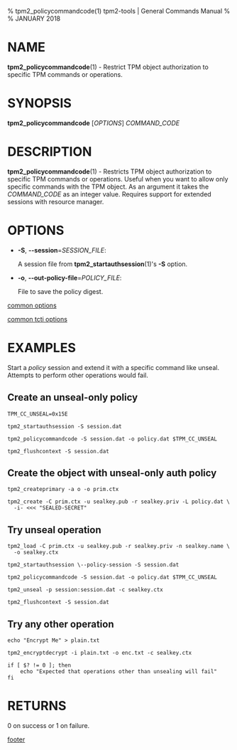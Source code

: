 % tpm2_policycommandcode(1) tpm2-tools | General Commands Manual
%
% JANUARY 2018

# NAME

**tpm2_policycommandcode**(1) - Restrict TPM object authorization to specific
TPM commands or operations.

# SYNOPSIS

**tpm2_policycommandcode** [*OPTIONS*] _COMMAND\_CODE_

# DESCRIPTION

**tpm2_policycommandcode**(1) - Restricts TPM object authorization to specific
TPM commands or operations. Useful when you want to allow only specific commands
with the TPM object. As an argument it takes the _COMMAND\_CODE_ as an integer
value. Requires support for extended sessions with resource manager.

# OPTIONS

  * **-S**, **\--session**=_SESSION\_FILE_:

    A session file from **tpm2_startauthsession**(1)'s **-S** option.

  * **-o**, **\--out-policy-file**=_POLICY\_FILE_:

    File to save the policy digest.

[common options](common/options.md)

[common tcti options](common/tcti.md)

# EXAMPLES

Start a *policy* session and extend it with a specific command like unseal.
Attempts to perform other operations would fail.

## Create an unseal-only policy
```
TPM_CC_UNSEAL=0x15E

tpm2_startauthsession -S session.dat

tpm2_policycommandcode -S session.dat -o policy.dat $TPM_CC_UNSEAL

tpm2_flushcontext -S session.dat
```

## Create the object with unseal-only auth policy
```
tpm2_createprimary -a o -o prim.ctx

tpm2_create -C prim.ctx -u sealkey.pub -r sealkey.priv -L policy.dat \
  -i- <<< "SEALED-SECRET"
```

## Try unseal operation
```
tpm2_load -C prim.ctx -u sealkey.pub -r sealkey.priv -n sealkey.name \
  -o sealkey.ctx

tpm2_startauthsession \--policy-session -S session.dat

tpm2_policycommandcode -S session.dat -o policy.dat $TPM_CC_UNSEAL

tpm2_unseal -p session:session.dat -c sealkey.ctx

tpm2_flushcontext -S session.dat
```

## Try any other operation
```
echo "Encrypt Me" > plain.txt

tpm2_encryptdecrypt -i plain.txt -o enc.txt -c sealkey.ctx

if [ $? != 0 ]; then
    echo "Expected that operations other than unsealing will fail"
fi
```

# RETURNS

0 on success or 1 on failure.

[footer](common/footer.md)
